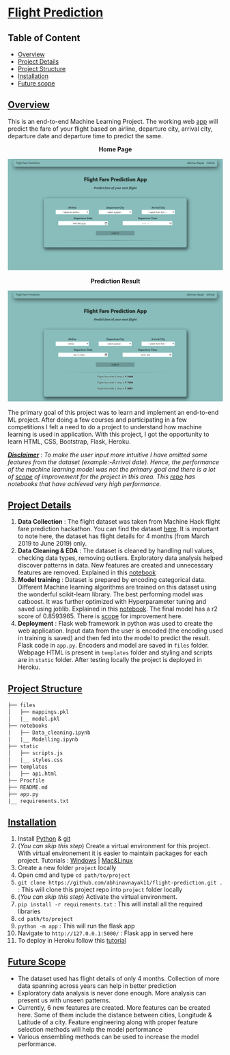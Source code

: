 # [Flight Prediction](https://tinyurl.com/flight-fare-prediction)

## Table of Content
  * [Overview](#overview)
  * [Project Details](#project-details)
  * [Project Structure](#project-structure)
  * [Installation](#installation)
  * [Future scope](#future-scope)

## [Overview](#table-of-content)
This is an end-to-end Machine Learning Project. The working web [app](https://tinyurl.com/flight-fare-prediction) will predict the fare of your flight based on airline, departure city, arrival city, departure date and departure time to predict the same.   

**<p align="center">Home Page</p>**

![](images/Homepage1.PNG)

**<p align="center">Prediction Result</p>**

![](images/Homepage2.PNG)

The primary goal of this project was to learn and implement an end-to-end ML project. After doing a few courses and participating in a few competitions I felt a need to do a project to understand how machine learning is used in application. With this project, I got the opportunity to learn HTML, CSS, Bootstrap, Flask, Heroku.   

_**<ins>Disclaimer</ins>**_ : _To make the user input more intuitive I have omitted some features from the dataset (example:-Arrival date)._ _Hence, the performance of the machine learning model was not the primary goal and there is a lot of [scope](#future-scope) of improvement for the project in this area._
_This [repo](https://github.com/analyticsindiamagazine/MachineHack/tree/master/Hackathon_Solutions/Predict%20The%20Flight%20Ticket%20Price%20Hackathon) has notebooks that have achieved very high performance._

## [Project Details](#table-of-content)
1. **Data Collection** : The flight dataset was taken from Machine Hack flight fare prediction hackathon. You can find the dataset [here](https://www.kaggle.com/nikhilmittal/flight-fare-prediction-mh). It is important to note here, the dataset has flight details for 4 months (from March 2019 to June 2019) only. 
2. **Data Cleaning & EDA** : The dataset is cleaned by handling null values, checking data types, removing outliers. Exploratory data analysis helped discover patterns in data. New features are created and unnecessary features are removed. Explained in this [notebook](https://github.com/abhinavnayak11/flight-prediction/blob/main/notebooks/Data_Cleaning.ipynb)
3. **Model training** : Dataset is prepared by encoding categorical data. Different Machine learning algorithms are trained on this dataset using the wonderful scikit-learn library. The best performing model was catboost. It was further optimized with Hyperparameter tuning and saved using joblib. Explained in this [notebook](https://github.com/abhinavnayak11/flight-prediction/blob/main/notebooks/Modelling.ipynb). The final model has a r2 score of 0.8593965. There is [scope](#future-scope) for improvement here.
4. **Deployment** : Flask web framework in python was used to create the web application. Input data from the user is encoded (the encoding used in training is saved) and then fed into the model to predict the result. Flask code in `app.py`. Encoders and model are saved in `files` folder. Webpage HTML is present in `templates` folder and styling and scripts are in `static` folder. After testing locally the project is deployed in Heroku.

## [Project Structure](#table-of-content)
```
├── files
│   ├── mappings.pkl
│   |__ model.pkl
├── notebooks
│   ├── Data_cleaning.ipynb
│   |__ Modelling.ipynb
├── static
│   ├── scripts.js
│   |__ styles.css
├── templates
│   ├── api.html
├── Procfile
├── README.md
├── app.py
|__ requirements.txt
```

## [Installation](#table-of-content)
1. Install [Python](https://www.python.org/downloads/) & [git](https://git-scm.com/downloads)
2. (_You can skip this step_) Create a virtual environment for this project. With virtual environement it is easier to maintain packages for each project. Tutorials : [Windows](https://www.youtube.com/watch?v=APOPm01BVrk) | [Mac&Linux](https://www.youtube.com/watch?v=Kg1Yvry_Ydk)
3. Create a new folder `project` locally
4. Open cmd and type `cd path/to/project`
5. `git clone https://github.com/abhinavnayak11/flight-prediction.git .` : This will clone this project repo into `project` folder locally
6. (_You can skip this step_) Activate the virtual environment.
7. `pip install -r requirements.txt` : This will install all the required libraries
8. `cd path/to/project`
9. `python -m app` : This will run the flask app
10. Navigate to `http://127.0.0.1:5000/` : Flask app in served here
11. To deploy in Heroku follow this [tutorial](https://www.youtube.com/watch?v=mrExsjcvF4o)

## [Future Scope](#table-of-content)
- The dataset used has flight details of only 4 months. Collection of more data spanning across years can help in better prediction
- Exploratory data analysis is never done enough. More analysis can present us with unseen patterns. 
- Currently, 6 new features are created. More features can be created here. Some of them include the distance between cities, Longitude & Latitude of a city. Feature engineering along with proper feature selection methods will help the model performance
- Various ensembling methods can be used to increase the model performance.
